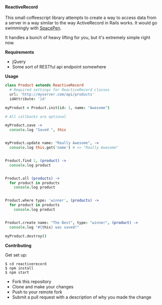 #### ReactiveRecord

This small coffeescript library attempts to create a way to access data from a server in a way similar to the way ActiveRecord in Rails works. It would go swimmingly with [SpacePen](https://github.com/atom/space-pen).

It handles a bunch of heavy lifting for you, but it's extremely simple right now.

**Requirements**

- jQuery
- Some sort of RESTful api endpoint somewhere

**Usage**

```coffeescript
class Product extends ReactiveRecord
  # Required settings for ReactiveRecord classes
  url: 'http://myserver.com/api/products'
  idAttribute: 'id'

myProduct = Product.init(id: 1, name: "Awesome")

# All callbacks are optional

myProduct.save ->
  console.log "Saved ", this


myProduct.update name: "Really Awesome", ->
  console.log this.get('name') # => "Really Awesome"


Product.find 1, (product) ->
  console.log product


Product.all (products) ->
  for product in products
    console.log product


Product.where type: 'winner', (products) ->
  for product in products
    console.log product


Product.create name: "The Best", type: "winner", (product) ->
  console.log "#{this} was saved!"

myProduct.destroy()
```

**Contributing**

Get set up:

```shell
$ cd reactiverecord
$ npm install
$ npm start
```

- Fork this repository
- Clone and make your changes
- Push to your remote fork
- Submit a pull request with a description of why you made the change
